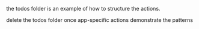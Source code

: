 the todos folder is an example of how to structure the actions.

delete the todos folder once app-specific actions demonstrate the patterns
